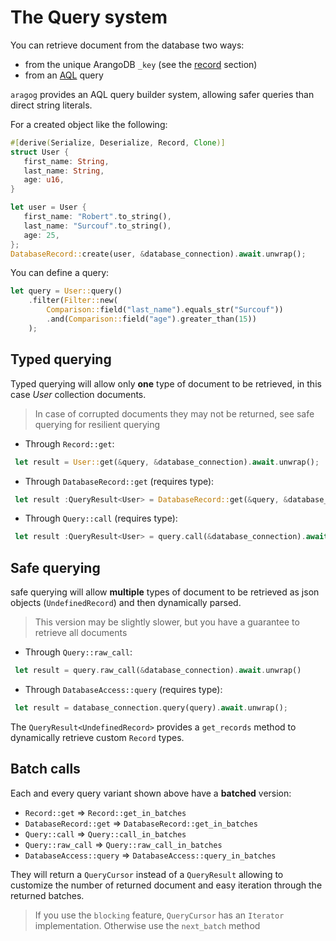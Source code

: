 # The Query system

You can retrieve document from the database two ways:
- from the unique ArangoDB `_key` (see the [record](../record_trait/index.md) section)
- from an [AQL](https://www.arangodb.com/docs/stable/aql/index.html) query

`aragog` provides an AQL query builder system, allowing safer queries than direct string literals.

For a created object like the following:

 ```rust
#[derive(Serialize, Deserialize, Record, Clone)]
struct User {
    first_name: String,
    last_name: String,
    age: u16,
}

let user = User {
    first_name: "Robert".to_string(),
    last_name: "Surcouf".to_string(),
    age: 25,
};
DatabaseRecord::create(user, &database_connection).await.unwrap();
```

You can define a query:

```rust
let query = User::query()
    .filter(Filter::new(
        Comparison::field("last_name").equals_str("Surcouf"))
        .and(Comparison::field("age").greater_than(15))
    );
```

## Typed querying

Typed querying will allow only **one** type of document to be retrieved, in this case *User* collection documents.

> In case of corrupted documents they may not be returned, see safe querying for resilient querying

- Through `Record::get`:
```rust
 let result = User::get(&query, &database_connection).await.unwrap();
```

- Through `DatabaseRecord::get` (requires type):
```rust
 let result :QueryResult<User> = DatabaseRecord::get(&query, &database_connection).await.unwrap();
```

- Through `Query::call` (requires type):
```rust
 let result :QueryResult<User> = query.call(&database_connection).await.unwrap()
```

## Safe querying

safe querying will allow **multiple** types of document to be retrieved as json objects (`UndefinedRecord`) and then dynamically parsed.

> This version may be slightly slower, but you have a guarantee to retrieve all documents

- Through `Query::raw_call`:
```rust
 let result = query.raw_call(&database_connection).await.unwrap()
```

- Through `DatabaseAccess::query` (requires type):
```rust
 let result = database_connection.query(query).await.unwrap();
```

The `QueryResult<UndefinedRecord>` provides a `get_records` method to dynamically retrieve custom `Record` types.

## Batch calls

Each and every query variant shown above have a **batched** version:

- `Record::get` => `Record::get_in_batches`
- `DatabaseRecord::get` => `DatabaseRecord::get_in_batches`
- `Query::call` => `Query::call_in_batches`
- `Query::raw_call` => `Query::raw_call_in_batches`
- `DatabaseAccess::query` => `DatabaseAccess::query_in_batches`

They will return a `QueryCursor` instead of a `QueryResult` allowing to customize the number of returned document and easy iteration through the returned batches.

> If you use the `blocking` feature, `QueryCursor` has an `Iterator` implementation.
> Otherwise use the `next_batch` method